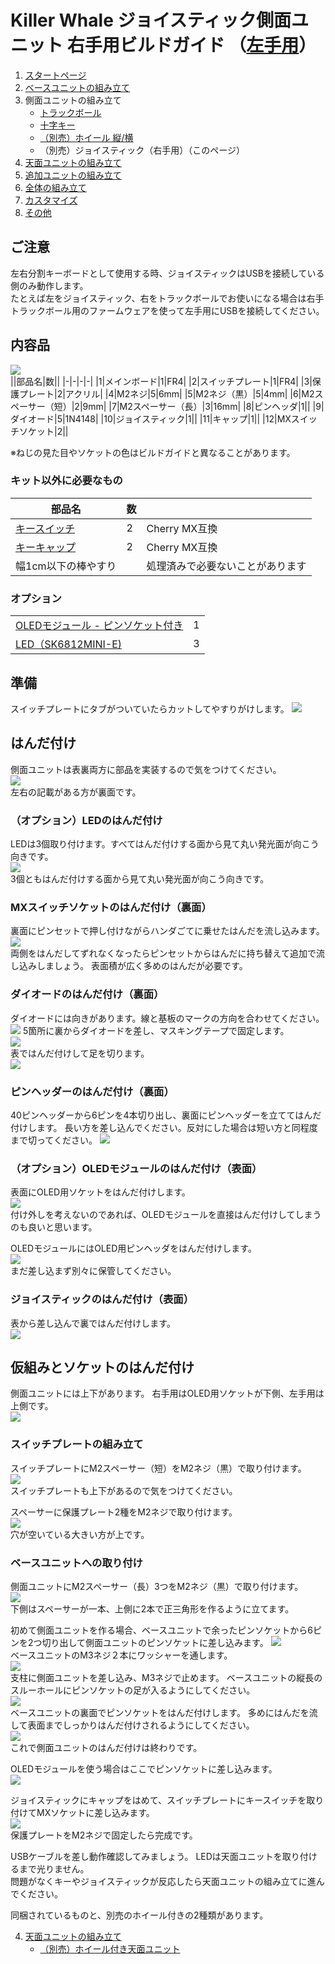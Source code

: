 # Killer Whale ジョイスティック側面ユニット 右手用ビルドガイド （[左手用](../左手用/3_側面ユニット_ジョイスティック.md)）

1. [スタートページ](../README.md)
2. [ベースユニットの組み立て](../右手用/2_ベースユニット.md)
3. 側面ユニットの組み立て
   - [トラックボール](../右手用/3_側面ユニット_トラックボール.md)
   - [十字キー](../右手用/3_側面ユニット_十字キー.md)
   - [（別売）ホイール 縦/横](../右手用/3_側面ユニット_ホイール.md)
   - （別売）ジョイスティック（右手用）（このページ）
4. [天面ユニットの組み立て](../右手用/4_天面ユニット.md)
5. [追加ユニットの組み立て](../右手用/5_追加ユニット.md)
6. [全体の組み立て](../右手用/6_全体の組み立て.md)
7. [カスタマイズ](../右手用/7_カスタマイズ.md)
8. [その他](../右手用/8_その他.md)

## ご注意
左右分割キーボードとして使用する時、ジョイスティックはUSBを接続している側のみ動作します。  
たとえば左をジョイスティック、右をトラックボールでお使いになる場合は右手トラックボール用のファームウェアを使って左手用にUSBを接続してください。
## 内容品 
![](../img/joystick/IMG_5459.jpg)    
||部品名|数||
|-|-|-|-|
|1|メインボード|1|FR4|
|2|スイッチプレート|1|FR4|
|3|保護プレート|2|アクリル|
|4|M2ネジ|5|6mm|
|5|M2ネジ（黒）|5|4mm|
|6|M2スペーサー（短）|2|9mm|
|7|M2スペーサー（長）|3|16mm|
|8|ピンヘッダ|1||
|9|ダイオード|5|1N4148|
|10|ジョイスティック|1||
|11|キャップ|1||
|12|MXスイッチソケット|2||

※ねじの見た目やソケットの色はビルドガイドと異なることがあります。
### キット以外に必要なもの
|部品名|数||
|-|-|-|
|[キースイッチ](https://shop.yushakobo.jp/collections/all-switches)|2|Cherry MX互換|
|[キーキャップ](https://shop.yushakobo.jp/collections/keycaps)|2|Cherry MX互換|
|幅1cm以下の棒やすり||処理済みで必要ないことがあります|


### オプション
<table>
    <tr>
      <td><a href="https://shop.yushakobo.jp/products/oled">OLEDモジュール - ピンソケット付き</a></td> 
      <td>1</td>
    </tr>
    <tr>
      <td><a href="https://shop.yushakobo.jp/products/sk6812mini-e-10">LED（SK6812MINI-E)</a></td>
      <td>3</td>
    </tr>
 </table>

## 準備
スイッチプレートにタブがついていたらカットしてやすりがけします。
![](../img/joystick/IMG_6090.jpg)  

## はんだ付け
側面ユニットは表裏両方に部品を実装するので気をつけてください。  
![](../img/joystick/IMG_5463.jpg)  
左右の記載がある方が裏面です。 
### （オプション）LEDのはんだ付け
LEDは3個取り付けます。すべてはんだ付けする面から見て丸い発光面が向こう向きです。  
![](../img/joystick/IMG_5466.jpg)  
3個ともはんだ付けする面から見て丸い発光面が向こう向きです。  
### MXスイッチソケットのはんだ付け（裏面）
裏面にピンセットで押し付けながらハンダごてに乗せたはんだを流し込みます。  
![](../img/joystick/IMG_5474.jpg)  
両側をはんだしてずれなくなったらピンセットからはんだに持ち替えて追加で流し込みしましょう。  表面積が広く多めのはんだが必要です。  
### ダイオードのはんだ付け（裏面）
ダイオードには向きがあります。線と基板のマークの方向を合わせてください。 
![](../img/trackball/IMG_5075.jpg) 
5箇所に裏からダイオードを差し、マスキングテープで固定します。  
![](../img/joystick/IMG_5477.jpg)  
表ではんだ付けして足を切ります。  
![](../img/joystick/IMG_5481.jpg)  



### ピンヘッダーのはんだ付け（裏面）
40ピンヘッダーから6ピンを4本切り出し、裏面にピンヘッダーを立ててはんだ付けします。
長い方を差し込んでください。反対にした場合は短い方と同程度まで切ってください。
![](../img/joystick/IMG_5491.jpg)  

### （オプション）OLEDモジュールのはんだ付け（表面）
表面にOLED用ソケットをはんだ付けします。  
![](../img/joystick/IMG_5502.jpg)  
付け外しを考えないのであれば、OLEDモジュールを直接はんだ付けしてしまうのも良いと思います。

OLEDモジュールにはOLED用ピンヘッダをはんだ付けします。  
![](../img/trackball/IMG_5116.jpg)  
まだ差し込まず別々に保管してください。  
### ジョイスティックのはんだ付け（表面）
表から差し込んで裏ではんだ付けします。  
![](../img/joystick/IMG_5506.jpg)  



## 仮組みとソケットのはんだ付け
側面ユニットには上下があります。  右手用はOLED用ソケットが下側、左手用は上側です。  
![](../img/joystick/IMG_5512.jpg)  
### スイッチプレートの組み立て
スイッチプレートにM2スペーサー（短）をM2ネジ（黒）で取り付けます。  
![](../img/joystick/IMG_5515.jpg)  
スイッチプレートも上下があるので気をつけてください。  
  
スペーサーに保護プレート2種をM2ネジで取り付けます。  
![](../img/joystick/IMG_5519.jpg)  
穴が空いている大きい方が上です。

### ベースユニットへの取り付け
側面ユニットにM2スペーサー（長）3つをM2ネジ（黒）で取り付けます。  
![](../img/joystick/IMG_5520.jpg)  
下側はスペーサーが一本、上側に2本で正三角形を作るように立てます。  
  
初めて側面ユニットを作る場合、ベースユニットで余ったピンソケットから6ピンを2つ切り出して側面ユニットのピンソケットに差し込みます。
![](../img/joystick/IMG_5524.jpg)  
ベースユニットのM3ネジ２本にワッシャーを通します。   
![](../img/trackball/IMG_5169.jpg)    
支柱に側面ユニットを差し込み、M3ネジで止めます。  ベースユニットの縦長のスルーホールにピンソケットの足が入るようにしてください。  
![](../img/joystick/IMG_5531.jpg)  
ベースユニットの裏面でピンソケットをはんだ付けします。  多めにはんだを流して表面までしっかりはんだ付けされるようにしてください。  
![](../img/trackball/IMG_5184.jpg)  
これで側面ユニットのはんだ付けは終わりです。  

OLEDモジュールを使う場合はここでピンソケットに差し込みます。  
![](../img/joystick/IMG_5541.jpg)  

ジョイスティックにキャップをはめて、スイッチプレートにキースイッチを取り付けてMXソケットに差し込みます。  
![](../img/joystick/IMG_5549.jpg)  
保護プレートをM2ネジで固定したら完成です。  
  
USBケーブルを差し動作確認してみましょう。  LEDは天面ユニットを取り付けるまで光りません。  
問題がなくキーやジョイスティックが反応したら天面ユニットの組み立てに進んでください。  
  

同梱されているものと、別売のホイール付きの2種類があります。  
  
4. [天面ユニットの組み立て](../右手用/4_天面ユニット.md)
   - [（別売）ホイール付き天面ユニット](../右手用/4_ホイール付き天面ユニット.md)


